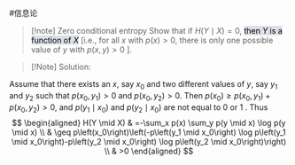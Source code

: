 #信息论 
>[!note] Zero conditional entropy
>Show that if $H(Y \mid X)=0$, <mark style="background: #CACFD9A6;">then $Y$ is a function of $X$</mark> [i.e., for all $x$ with $p(x)>0$, there is only one possible value of $y$ with $p(x, y)>0$ ].


>[!Note] Solution:

Assume that there exists an $x$, say $x_0$ and two different values of $y$, say $y_1$ and $y_2$ such that $p\left(x_0, y_1\right)>0$ and $p\left(x_0, y_2\right)>0$. Then $p\left(x_0\right) \geq p\left(x_0, y_1\right)+p\left(x_0, y_2\right)>0$, and $p\left(y_1 \mid x_0\right)$ and $p\left(y_2 \mid x_0\right)$ are not equal to 0 or 1 . Thus
$$
\begin{aligned}
H(Y \mid X) & =-\sum_x p(x) \sum_y p(y \mid x) \log p(y \mid x) \\
& \geq p\left(x_0\right)\left(-p\left(y_1 \mid x_0\right) \log p\left(y_1 \mid x_0\right)-p\left(y_2 \mid x_0\right) \log p\left(y_2 \mid x_0\right)\right) \\
& >0
\end{aligned}
$$
